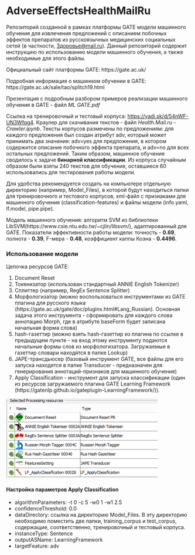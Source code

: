 # AdverseEffectsHealthMailRu

Репозиторий созданной в рамках платформы GATE модели машинного обучения для извлечения предложений с описанием побочных эффектов препаратов из русскоязычных медицинских социальных сетей (в частности, [Здоровье@mail.ru](https://health.mail.ru/consultation/)).
Данный репозиторий содержит инструкцию по использованию модели машинного обучения, а также необходимые для этого файлы.

<p>Официальный сайт платформы GATE: https://gate.ac.uk/</p>
<p>Подробная информация о машинном обучении в GATE: https://gate.ac.uk/sale/tao/splitch19.html</p>
<p>Презентация с подробным разбором примеров реализации машинного обучения в GATE - файл <i>ML GATE.pdf</i></p>

Ссылка на тренировочный и тестовый корпуса: https://yadi.sk/d/54nWF-UN3Wfqg4.
Краулер для скачивания текстов - файл <i>Health.Mail.ru - Crawler.ipynb</i>. Тексты корпусов размечены по предложениям: для каждого предложения был создан атрибут adv, который может принимать два значения: adv=yes для предложения, в котором содержится описание побочного эффекта препарата, и adv=no для всех остальных предложений. Таким образом, машинное обучение сводилось к задаче <b>бинарной классификации</b>.
Из корпуса случайным образом были взяты 240 текстов для обучения, оставшиеся 60 использовались для тестирования работы модели.

Для удобства рекомендуется создать на компьютере отдельную директорию (например, Model_Files), в которой будут находиться папки для тренировочного и тестового корпусов, xml-файл с признаками для машинного обучения (classification-features) и файлы модели (info.yaml, lf.model, pipe.pipe).
<p>Модель машинного обучения: алгоритм SVM из библиотеки LibSVM(https://www.csie.ntu.edu.tw/~cjlin/libsvm/), адаптированный для GATE. Показатели эффективности работы модели: точность - <b>0.69</b>, полнота - <b>0.39</b>, F-мера - <b>0.48</b>, коэффициент каппы Коэна - <b>0.4496</b>.</p>

<h3>Использование модели</h3>

Цепочка ресурсов GATE:
<ol>
	<li>Document Reset</li>
	<li>Токенизатор (использован стандартный ANNIE English Tokenizer)</li>
	<li>Сплиттер (например, RegEx Sentence Splitter)</li>
	<li>Морфологизатор (можно воспользоваться инструментами из GATE плагина для русского языка (https://gate.ac.uk/gate/doc/plugins.html#Lang_Russian). Основная задача этого инструмента - сформировать для каждого слова аннотацию Morph, где в атрибуте baseForm будет записана начальная форма слова)</li>
	<li>hash-газеттир (можно взять hash-газеттир из плагина по ссылке в предыдущем пункте - на вход этому инструменту подаются начальные формы слов из морфологизатора. Загружаемые в газеттир словари находятся в папке Lookup)</li>
	<li>JAPE-трансдьюсер (базовый инструмент GATE, все файлы для его запуска находятся в папке Transducer - предназначен для генерирования аннотаций-признаков для машинного обучения)</li>
	<li>Apply Classification - инструмент для запуска классификации (один из ресурсов загружаемого плагина GATE Learning Framework (https://gatenlp.github.io/gateplugin-LearningFramework/)).</li>
</ol>

![alt text](https://github.com/SergeyMikhaylov21/AdverseEffectsHealthMailRu/blob/master/pipeline.png)

<h4>Настройка параметров Apply Classification</h4>
<ul>
	<li>algorithmParameters: -t 0 -c 5 -w0 1 -w1 2.5</li>
	<li>confidenceThreshold: 0.0</li>
	<li>dataDirectory: ссылка на директорию Model_Files. В эту директорию необходимо поместить две папки, training_corpus и test_corpus, содержащие, соответственно, тренировочный и тестовый корпуса.</li>
	<li>instanceType: Sentence</li>
	<li>outputASName: LearningFramework</li>
	<li>targetFeature: adv</li>
</ul>